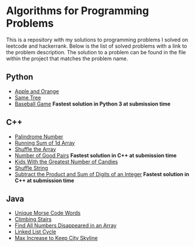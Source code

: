 # Algorithms for Programming Problems
This is a repository with my solutions to programming problems I solved on leetcode and hackerrank. Below is the list of solved problems with a link to the problem description. The solution to a problem can be found in the file within the project that matches the problem name.

## Python
- [Apple and Orange](https://www.hackerrank.com/challenges/apple-and-orange/problem)
- [Same Tree](https://leetcode.com/problems/same-tree/description/)
- [Baseball Game](https://leetcode.com/problems/baseball-game/description/) **Fastest solution in Python 3 at submission time**
## C++ 
- [Palindrome Number](https://leetcode.com/problems/palindrome-number/)
- [Running Sum of 1d Array](https://leetcode.com/problems/running-sum-of-1d-array/)
- [Shuffle the Array](https://leetcode.com/problems/shuffle-the-array/)
- [Number of Good Pairs](https://leetcode.com/problems/number-of-good-pairs/) **Fastest solution in C++ at submission time**
- [Kids With the Greatest Number of Candies](https://leetcode.com/problems/kids-with-the-greatest-number-of-candies/)
- [Shuffle String](https://leetcode.com/problems/shuffle-string/)
- [Subtract the Product and Sum of Digits of an Integer](https://leetcode.com/problems/subtract-the-product-and-sum-of-digits-of-an-integer/) **Fastest solution in C++ at submission time**
## Java
- [Unique Morse Code Words](https://leetcode.com/problems/unique-morse-code-words/description/)
- [Climbing Stairs](https://leetcode.com/problems/climbing-stairs/description/)
- [Find All Numbers Disappeared in an Array](https://leetcode.com/problems/find-all-numbers-disappeared-in-an-array/description/)
- [Linked List Cycle](https://leetcode.com/problems/linked-list-cycle/description/)
- [Max Increase to Keep City Skyline](https://leetcode.com/problems/max-increase-to-keep-city-skyline/description/)

